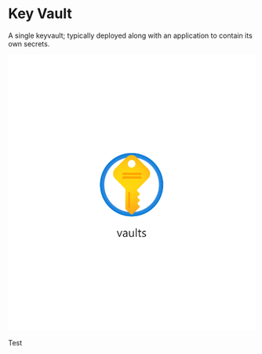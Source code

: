 # Key Vault

A single keyvault; typically deployed along with an application to contain its own
secrets.

![Resource view](overview.png)

Test
